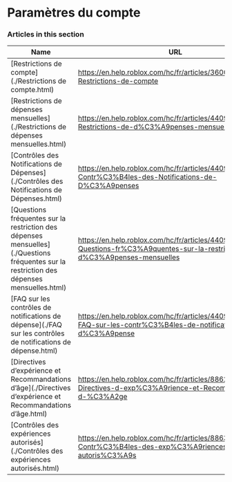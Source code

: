 # Paramètres du compte  
### Articles in this section
Name|URL
-|-
[Restrictions de compte](./Restrictions de compte.html) |https://en.help.roblox.com/hc/fr/articles/360000375686-Restrictions-de-compte
[Restrictions de dépenses mensuelles](./Restrictions de dépenses mensuelles.html) |https://en.help.roblox.com/hc/fr/articles/4409125091348-Restrictions-de-d%C3%A9penses-mensuelles
[Contrôles des Notifications de Dépenses](./Contrôles des Notifications de Dépenses.html) |https://en.help.roblox.com/hc/fr/articles/4409139163412-Contr%C3%B4les-des-Notifications-de-D%C3%A9penses
[Questions fréquentes sur la restriction des dépenses mensuelles](./Questions fréquentes sur la restriction des dépenses mensuelles.html) |https://en.help.roblox.com/hc/fr/articles/4409558125460-Questions-fr%C3%A9quentes-sur-la-restriction-des-d%C3%A9penses-mensuelles
[FAQ sur les contrôles de notifications de dépense](./FAQ sur les contrôles de notifications de dépense.html) |https://en.help.roblox.com/hc/fr/articles/4409296123796-FAQ-sur-les-contr%C3%B4les-de-notifications-de-d%C3%A9pense
[Directives d’expérience et Recommandations d’âge](./Directives d’expérience et Recommandations d’âge.html) |https://en.help.roblox.com/hc/fr/articles/8862768451604-Directives-d-exp%C3%A9rience-et-Recommandations-d-%C3%A2ge
[Contrôles des expériences autorisés](./Contrôles des expériences autorisés.html) |https://en.help.roblox.com/hc/fr/articles/8863284850196-Contr%C3%B4les-des-exp%C3%A9riences-autoris%C3%A9s